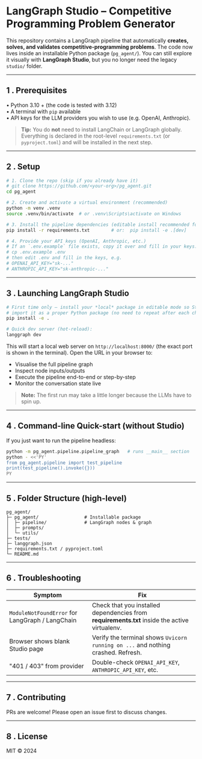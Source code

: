 # LangGraph Studio – Competitive Programming Problem Generator

This repository contains a LangGraph pipeline that automatically **creates, solves, and validates competitive-programming problems**.  The code now lives inside an installable Python package (`pg_agent/`).  You can still explore it visually with **LangGraph Studio**, but you no longer need the legacy `studio/` folder.

---
## 1 . Prerequisites

• Python 3.10 + (the code is tested with 3.12)  
• A terminal with `pip` available  
• API keys for the LLM providers you wish to use (e.g. OpenAI, Anthropic).

> **Tip:** You do **not** need to install LangChain or LangGraph globally. Everything is declared in the root-level `requirements.txt` (or `pyproject.toml`) and will be installed in the next step.

---
## 2 . Setup

```bash
# 1. Clone the repo (skip if you already have it)
# git clone https://github.com/<your-org>/pg_agent.git
cd pg_agent

# 2. Create and activate a virtual environment (recommended)
python -m venv .venv
source .venv/bin/activate  # or .venv\Scripts\activate on Windows

# 3. Install the pipeline dependencies (editable install recommended for dev)
pip install -r requirements.txt        # or:  pip install -e .[dev]

# 4. Provide your API keys (OpenAI, Anthropic, etc.)
# If an `.env.example` file exists, copy it over and fill in your keys:
# cp .env.example .env
# then edit .env and fill in the keys, e.g.
# OPENAI_API_KEY="sk-..."
# ANTHROPIC_API_KEY="sk-anthropic-..."
```

---
## 3 . Launching LangGraph Studio

```bash
# First time only — install your *local* package in editable mode so Studio can
# import it as a proper Python package (no need to repeat after each change):
pip install -e .

# Quick dev server (hot-reload):
langgraph dev 
```

This will start a local web server on `http://localhost:8000/` (the exact port is shown in the terminal). Open the URL in your browser to:

* Visualise the full pipeline graph
* Inspect node inputs/outputs
* Execute the pipeline end-to-end or step-by-step
* Monitor the conversation state live

> **Note:** The first run may take a little longer because the LLMs have to spin up.

---
## 4 . Command-line Quick-start (without Studio)

If you just want to run the pipeline headless:

```bash
python -m pg_agent.pipeline.pipeline_graph   # runs __main__ section
python - <<'PY'
from pg_agent.pipeline import test_pipeline
print(test_pipeline().invoke({}))
PY
```

---
## 5 . Folder Structure (high-level)

```
pg_agent/
├─ pg_agent/                 # Installable package
│  ├─ pipeline/              # LangGraph nodes & graph
│  ├─ prompts/
│  └─ utils/
├─ tests/
├─ langgraph.json
├─ requirements.txt / pyproject.toml
└─ README.md
```

---
## 6 . Troubleshooting

| Symptom | Fix |
|---------|------|
| `ModuleNotFoundError` for LangGraph / LangChain | Check that you installed dependencies from **requirements.txt** inside the active virtualenv. |
| Browser shows blank Studio page | Verify the terminal shows `Uvicorn running on ...` and nothing crashed. Refresh. |
| "401 / 403" from provider | Double-check `OPENAI_API_KEY`, `ANTHROPIC_API_KEY`, etc. |

---
## 7 . Contributing

PRs are welcome! Please open an issue first to discuss changes.

---
## 8 . License

MIT © 2024 